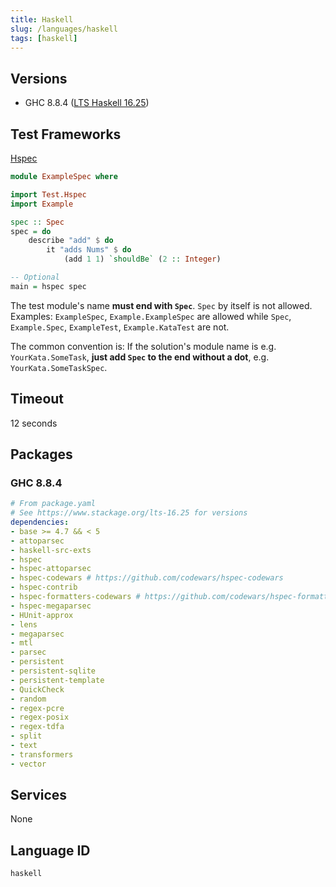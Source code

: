 ```yaml
---
title: Haskell
slug: /languages/haskell
tags: [haskell]
---
```



## Versions

- GHC 8.8.4 ([LTS Haskell 16.25](https://www.stackage.org/lts-16.25))

## Test Frameworks

[Hspec](http://hspec.github.io/)

```haskell
module ExampleSpec where

import Test.Hspec
import Example

spec :: Spec
spec = do
    describe "add" $ do
        it "adds Nums" $ do
            (add 1 1) `shouldBe` (2 :: Integer)

-- Optional
main = hspec spec
```

The test module's name **must end with `Spec`**. `Spec` by itself is not allowed.
Examples: `ExampleSpec`, `Example.ExampleSpec` are allowed while `Spec`, `Example.Spec`, `ExampleTest`, `Example.KataTest` are not.

The common convention is: If the solution's module name is e.g. `YourKata.SomeTask`, **just add `Spec` to the end without a dot**, e.g. `YourKata.SomeTaskSpec`.

## Timeout

12 seconds

## Packages

### GHC 8.8.4

```yaml
# From package.yaml
# See https://www.stackage.org/lts-16.25 for versions
dependencies:
- base >= 4.7 && < 5
- attoparsec
- haskell-src-exts
- hspec
- hspec-attoparsec
- hspec-codewars # https://github.com/codewars/hspec-codewars
- hspec-contrib
- hspec-formatters-codewars # https://github.com/codewars/hspec-formatters-codewars
- hspec-megaparsec
- HUnit-approx
- lens
- megaparsec
- mtl
- parsec
- persistent
- persistent-sqlite
- persistent-template
- QuickCheck
- random
- regex-pcre
- regex-posix
- regex-tdfa
- split
- text
- transformers
- vector
```

## Services

None

## Language ID

`haskell`
